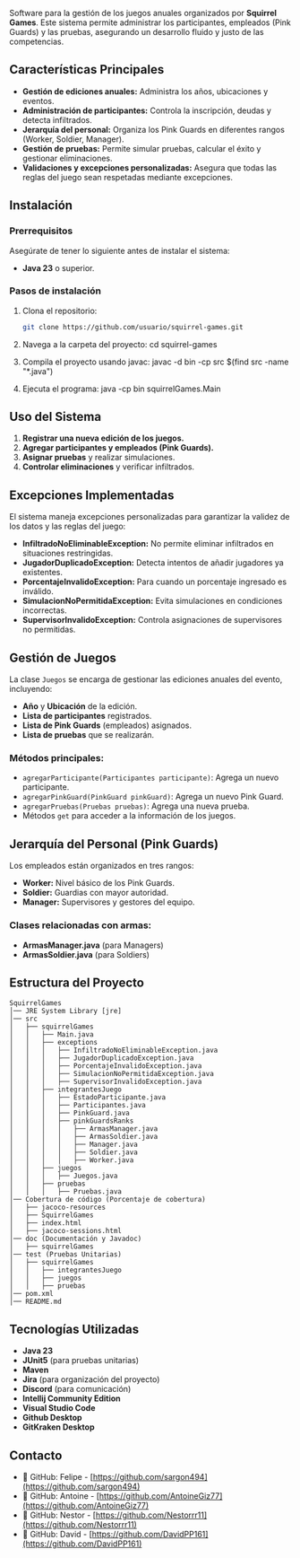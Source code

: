Software para la gestión de los juegos anuales organizados por **Squirrel Games**. Este sistema permite administrar los participantes, empleados (Pink Guards) y las pruebas, asegurando un desarrollo fluido y justo de las competencias.

## **Características Principales**

- **Gestión de ediciones anuales:** Administra los años, ubicaciones y eventos.
- **Administración de participantes:** Controla la inscripción, deudas y detecta infiltrados.
- **Jerarquía del personal:** Organiza los Pink Guards en diferentes rangos (Worker, Soldier, Manager).
- **Gestión de pruebas:** Permite simular pruebas, calcular el éxito y gestionar eliminaciones.
- **Validaciones y excepciones personalizadas:** Asegura que todas las reglas del juego sean respetadas mediante excepciones.

## **Instalación**

### Prerrequisitos

Asegúrate de tener lo siguiente antes de instalar el sistema:

- **Java 23** o superior.

### Pasos de instalación

1. Clona el repositorio:
   ```bash
   git clone https://github.com/usuario/squirrel-games.git
   ```
2. Navega a la carpeta del proyecto:
   cd squirrel-games

3. Compila el proyecto usando javac:
   javac -d bin -cp src $(find src -name "*.java")

4. Ejecuta el programa:
   java -cp bin squirrelGames.Main

## **Uso del Sistema**

1. **Registrar una nueva edición de los juegos.**
2. **Agregar participantes y empleados (Pink Guards).**
3. **Asignar pruebas** y realizar simulaciones.
4. **Controlar eliminaciones** y verificar infiltrados.

## **Excepciones Implementadas**

El sistema maneja excepciones personalizadas para garantizar la validez de los datos y las reglas del juego:

- **InfiltradoNoEliminableException:** No permite eliminar infiltrados en situaciones restringidas.
- **JugadorDuplicadoException:** Detecta intentos de añadir jugadores ya existentes.
- **PorcentajeInvalidoException:** Para cuando un porcentaje ingresado es inválido.
- **SimulacionNoPermitidaException:** Evita simulaciones en condiciones incorrectas.
- **SupervisorInvalidoException:** Controla asignaciones de supervisores no permitidas.

## **Gestión de Juegos**

La clase `Juegos` se encarga de gestionar las ediciones anuales del evento, incluyendo:

- **Año** y **Ubicación** de la edición.
- **Lista de participantes** registrados.
- **Lista de Pink Guards** (empleados) asignados.
- **Lista de pruebas** que se realizarán.

### Métodos principales:

- `agregarParticipante(Participantes participante)`: Agrega un nuevo participante.
- `agregarPinkGuard(PinkGuard pinkGuard)`: Agrega un nuevo Pink Guard.
- `agregarPruebas(Pruebas pruebas)`: Agrega una nueva prueba.
- Métodos `get` para acceder a la información de los juegos.

## **Jerarquía del Personal (Pink Guards)**

Los empleados están organizados en tres rangos:

- **Worker:** Nivel básico de los Pink Guards.
- **Soldier:** Guardias con mayor autoridad.
- **Manager:** Supervisores y gestores del equipo.

### Clases relacionadas con armas:

- **ArmasManager.java** (para Managers)
- **ArmasSoldier.java** (para Soldiers)

## **Estructura del Proyecto**

```
SquirrelGames
│── JRE System Library [jre]
│── src
│   ├── squirrelGames
│   │   ├── Main.java
│   │   ├── exceptions
│   │   │   ├── InfiltradoNoEliminableException.java
│   │   │   ├── JugadorDuplicadoException.java
│   │   │   ├── PorcentajeInvalidoException.java
│   │   │   ├── SimulacionNoPermitidaException.java
│   │   │   ├── SupervisorInvalidoException.java
│   │   ├── integrantesJuego
│   │   │   ├── EstadoParticipante.java
│   │   │   ├── Participantes.java
│   │   │   ├── PinkGuard.java
│   │   │   ├── pinkGuardsRanks
│   │   │   │   ├── ArmasManager.java
│   │   │   │   ├── ArmasSoldier.java
│   │   │   │   ├── Manager.java
│   │   │   │   ├── Soldier.java
│   │   │   │   ├── Worker.java
│   │   ├── juegos
│   │   │   ├── Juegos.java
│   │   ├── pruebas
│   │   │   ├── Pruebas.java
│── Cobertura de código (Porcentaje de cobertura)
│   ├── jacoco-resources
│   ├── SquirrelGames
│   ├── index.html
│   ├── jacoco-sessions.html
│── doc (Documentación y Javadoc)
│   ├── squirrelGames
│── test (Pruebas Unitarias)
│   ├── squirrelGames
│   │   ├── integrantesJuego
│   │   ├── juegos
│   │   ├── pruebas
│── pom.xml
│── README.md

```

## **Tecnologías Utilizadas**

- **Java 23**
- **JUnit5** (para pruebas unitarias)
- **Maven**
- **Jira** (para organización del proyecto)
- **Discord** (para comunicación)
- **Intellij Community Edition**
- **Visual Studio Code**
- **Github Desktop**
- **GitKraken Desktop**

## **Contacto**

- 💙 GitHub: Felipe - [https://github.com/sargon494](https://github.com/sargon494)
- 💙 GitHub: Antoine - [https://github.com/AntoineGiz77](https://github.com/AntoineGiz77)
- 💙 GitHub: Nestor - [https://github.com/Nestorrr11](https://github.com/Nestorrr11)
- 💙 GitHub: David - [https://github.com/DavidPP161](https://github.com/DavidPP161)